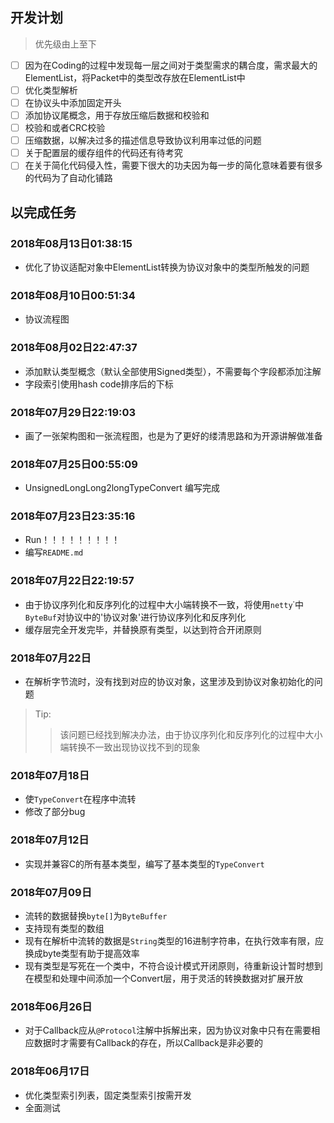 ## 开发计划
> 优先级由上至下

 - [ ] 因为在Coding的过程中发现每一层之间对于类型需求的耦合度，需求最大的ElementList，将Packet中的类型改存放在ElementList中
 - [ ] 优化类型解析
 - [ ] 在协议头中添加固定开头
 - [ ] 添加协议尾概念，用于存放压缩后数据和校验和
 - [ ] 校验和或者CRC校验
 - [ ] 压缩数据，以解决过多的描述信息导致协议利用率过低的问题
 - [ ] 关于配置层的缓存组件的代码还有待考究
 - [ ] 在关于简化代码侵入性，需要下很大的功夫因为每一步的简化意味着要有很多的代码为了自动化铺路
  
## 以完成任务
### 2018年08月13日01:38:15
 - 优化了协议适配对象中ElementList转换为协议对象中的类型所触发的问题

### 2018年08月10日00:51:34
 - 协议流程图
 
### 2018年08月02日22:47:37
 - 添加默认类型概念（默认全部使用Signed类型），不需要每个字段都添加注解
 - 字段索引使用hash code排序后的下标
 
### 2018年07月29日22:19:03
 - 画了一张架构图和一张流程图，也是为了更好的缕清思路和为开源讲解做准备
 
### 2018年07月25日00:55:09
 - UnsignedLongLong2longTypeConvert 编写完成
 
### 2018年07月23日23:35:16
 - Run！！！！！！！！！
 - 编写`README.md`
 
### 2018年07月22日22:19:57
 - 由于协议序列化和反序列化的过程中大小端转换不一致，将使用`netty`˙中`ByteBuf`对协议中的'协议对象'进行协议序列化和反序列化
 - 缓存层完全开发完毕，并替换原有类型，以达到符合开闭原则
 
### 2018年07月22日
 - 在解析字节流时，没有找到对应的协议对象，这里涉及到协议对象初始化的问题
 > Tip:
 >> 该问题已经找到解决办法，由于协议序列化和反序列化的过程中大小端转换不一致出现协议找不到的现象
 
### 2018年07月18日
 - 使`TypeConvert`在程序中流转
 - 修改了部分bug
### 2018年07月12日
 - 实现并兼容C的所有基本类型，编写了基本类型的`TypeConvert`
 
### 2018年07月09日
 - 流转的数据替换`byte[]`为`ByteBuffer`
 - 支持现有类型的数组
 - 现有在解析中流转的数据是`String`类型的16进制字符串，在执行效率有限，应换成byte类型有助于提高效率
 - 现有类型是写死在一个类中，不符合设计模式开闭原则，待重新设计暂时想到在模型和处理中间添加一个Convert层，用于灵活的转换数据对扩展开放
  
### 2018年06月26日
 - 对于Callback应从`@Protocol`注解中拆解出来，因为协议对象中只有在需要相应数据时才需要有Callback的存在，所以Callback是非必要的
 
### 2018年06月17日
 - 优化类型索引列表，固定类型索引按需开发
 - 全面测试